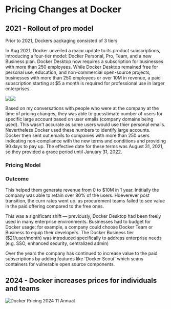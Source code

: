 # Pricing Changes at Docker

## 2021 - Rollout of pro model

Prior to 2021, Dockers packaging consisted of 3 tiers

In Aug 2021, Docker unveiled a major update to its product subscriptions, introducing a four-tier model: Docker Personal, Pro, Team, and a new Business plan. Docker Desktop now requires a subscription for businesses with more than 250 employees. While Docker Desktop remained free for personal use, education, and non-commercial open-source projects, businesses with more than 250 employees or over 10M in revenue, a paid subscription starting at $5 a month is required for professional use in larger enterprises.

![](https://cdn-images-1.medium.com/max/1600/1*JdKnisvqnYGa1eGWCqQW2g.png)![](https://cdn-images-1.medium.com/max/1600/1*I3BTyCAJf0XW4BZG0v63hA.png)

Based on my conversations with people who were at the company at the time of pricing changes, they was able to guesstimate number of users for specific large account based on user emails (company domains being used). This wasn't accurate as some users would use thier personal emails. Nevertheless Docker used these numbers to identify large accounts. Docker then sent out emails to companies with more than 250 users indicating non-compliance with the new terms and conditions and providing 90 days to pay up. The effective date for these terms was August 31, 2021, so they provided a grace period until January 31, 2022. 

### Pricing Model



### Outcome

This helped them generate revenue from 0 to $10M in 1 year. Intitially the company was able to retain over 80% of the users. Hoeverever post transition, the curn rates went up. as procurement teams failed to see value in the paid offering compared to the free ones.

This was a significant shift — previously, Docker Desktop had been freely used in many enterprise environments. Businesses had to budget for Docker usage: for example, a company could choose Docker Team or Business to equip their developers. The Docker Business tier ($21/user/month) was introduced specifically to address enterprise needs (e.g. SSO, enhanced security, centralized admin)

Over the years the company has continued to increase value to the paid subscriptions by adding features like 'Docker Scout' which scans containers for vulnerable open source components. 

## 2024 - Docker increases prices for individuals and teams

![Docker Pricing 2024 11 Annual](https://www.servethehome.com/wp-content/uploads/2024/09/Docker-Pricing-2024-11-Annual-800x528.jpg)
